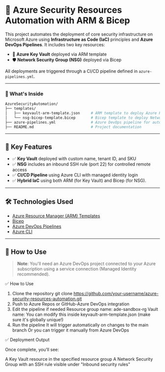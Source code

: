 # 🚀 Azure Security Resources Automation with ARM & Bicep

This project automates the deployment of core security infrastructure on Microsoft Azure using **Infrastructure as Code (IaC)** principles and **Azure DevOps Pipelines**. It includes two key resources:

- 🔐 **Azure Key Vault** deployed via ARM template
- 🛡️ **Network Security Group (NSG)** deployed via Bicep

All deployments are triggered through a CI/CD pipeline defined in `azure-pipelines.yml`.

---

### 📁 What's Inside

```bash
AzureSecurityAutomation/
├── templates/
│   ├── keyvault-arm-template.json     # ARM template to deploy Azure Key Vault
│   └── nsg-bicep-template.bicep       # Bicep template to deploy Network Security Group (NSG)
├── azure-pipelines.yml                # Azure DevOps pipeline for automated deployments
├── README.md                          # Project documentation
```
---

## 🧠 Key Features

- ✅ **Key Vault** deployed with custom name, tenant ID, and SKU
- ✅ **NSG** includes an inbound SSH rule (port 22) for controlled remote access
- ✅ **CI/CD Pipeline** using Azure CLI with managed identity login
- ✅ **Hybrid IaC** using both ARM (for Key Vault) and Bicep (for NSG).

---

## 🛠️ Technologies Used

- [Azure Resource Manager (ARM) Templates](https://learn.microsoft.com/en-us/azure/azure-resource-manager/templates/overview)
- [Bicep](https://learn.microsoft.com/en-us/azure/azure-resource-manager/bicep/overview)
- [Azure DevOps Pipelines](https://learn.microsoft.com/en-us/azure/devops/pipelines/?view=azure-devops)
- [Azure CLI](https://learn.microsoft.com/en-us/cli/azure/install-azure-cli)

---

## 🚀 How to Use

> **Note**: You'll need an Azure DevOps project connected to your Azure subscription using a service connection (Managed Identity recommended).

✅ How to Use
1. Clone the repository
git clone https://github.com/your-username/azure-security-resources-automation.git
2. Push to Azure Repos or GitHub-Azure DevOps integration
3. Edit the pipeline if needed
   Resource group name: ade-sandbox-rg
   Vault name: You can modify this inside keyvault-arm-template.json (make sure it's globally unique!)
4. Run the pipeline
   It will trigger automatically on changes to the main branch
   Or you can trigger it manually from Azure DevOps


✅ Deployment Output

Once complete, you’ll see:

A Key Vault resource in the specified resource group
A Network Security Group with an SSH rule visible under "Inbound security rules"
